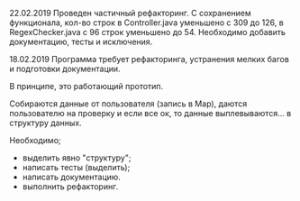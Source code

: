 22.02.2019 
Проведен частичный рефакторинг. С сохранением функционала, кол-во строк в Controller.java уменьшено с 309 до 126, в RegexChecker.java с 96 строк уменьшено до 54. 
Необходимо добавить документацию, тесты и исключения.

18.02.2019 
Программа требует рефакторинга, устранения мелких багов и подготовки документации.

В принципе, это работающий прототип.

Собираются данные от пользователя (запись в Мар), даются пользователю на проверку и если все ок, то данные выплевываются... в структуру данных.

Необходимо;
- выделить явно "структуру";
- написать тесты (выделить);
- написать документацию.
- выполнить рефакторинг.
